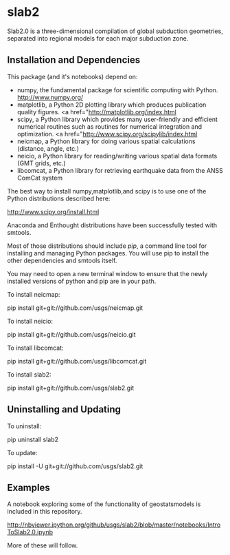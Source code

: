slab2
=======

Slab2.0 is a three-dimensional compilation of global subduction geometries, separated into regional models for each major subduction zone.

Installation and Dependencies
-----------------------------

This package (and it's notebooks) depend on:
 * numpy, the fundamental package for scientific computing with Python. <a href="http://www.numpy.org/">http://www.numpy.org/</a>  
 * matplotlib, a Python 2D plotting library which produces publication quality figures. <a href="<a href="http://matplotlib.org/index.html">http://matplotlib.org/index.html</a>
 * scipy, a Python library which provides many user-friendly and efficient numerical routines such as routines for numerical integration and optimization. <a href="<a href="http://www.scipy.org/scipylib/index.html">http://www.scipy.org/scipylib/index.html</a>
 * neicmap, a Python library for doing various spatial calculations (distance, angle, etc.)
 * neicio, a Python library for reading/writing various spatial data formats (GMT grids, etc.)
 * libcomcat, a Python library for retrieving earthquake data from the ANSS ComCat system

The best way to install numpy,matplotlib,and scipy is to use one of the Python distributions described here:

<a href="http://www.scipy.org/install.html">http://www.scipy.org/install.html</a>

Anaconda and Enthought distributions have been successfully tested with smtools.

Most of those distributions should include <em>pip</em>, a command line tool for installing and 
managing Python packages.  You will use pip to install the other dependencies and smtools itself.  
 
You may need to open a new terminal window to ensure that the newly installed versions of python and pip
are in your path.

To install neicmap:

pip install git+git://github.com/usgs/neicmap.git

To install neicio:

pip install git+git://github.com/usgs/neicio.git

To install libcomcat:

pip install git+git://github.com/usgs/libcomcat.git

To install slab2:

pip install git+git://github.com/usgs/slab2.git

Uninstalling and Updating
-------------------------

To uninstall:

pip uninstall slab2

To update:

pip install -U git+git://github.com/usgs/slab2.git

Examples
---------
A notebook exploring some of the functionality of geostatsmodels is included in this repository.  

http://nbviewer.ipython.org/github/usgs/slab2/blob/master/notebooks/IntroToSlab2.0.ipynb

More of these will follow.